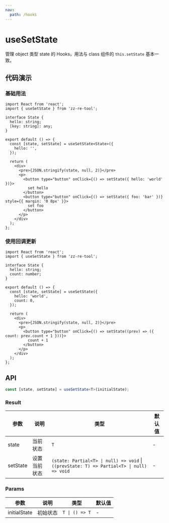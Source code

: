 ```yaml
---
nav:
  path: /hooks
---
```


# useSetState

管理 object 类型 state 的 Hooks，用法与 class 组件的 `this.setState` 基本一致。

## 代码演示

### 基础用法

```tsx
import React from 'react';
import { useSetState } from 'zz-re-tool';

interface State {
  hello: string;
  [key: string]: any;
}

export default () => {
  const [state, setState] = useSetState<State>({
    hello: '',
  });

  return (
    <div>
      <pre>{JSON.stringify(state, null, 2)}</pre>
      <p>
        <button type="button" onClick={() => setState({ hello: 'world' })}>
          set hello
        </button>
        <button type="button" onClick={() => setState({ foo: 'bar' })} style={{ margin: '0 8px' }}>
          set foo
        </button>
      </p>
    </div>
  );
};
```
### 使用回调更新

```tsx
import React from 'react';
import { useSetState } from 'zz-re-tool';

interface State {
  hello: string;
  count: number;
}

export default () => {
  const [state, setState] = useSetState({
    hello: 'world',
    count: 0,
  });

  return (
    <div>
      <pre>{JSON.stringify(state, null, 2)}</pre>
      <p>
        <button type="button" onClick={() => setState((prev) => ({ count: prev.count + 1 }))}>
          count + 1
        </button>
      </p>
    </div>
  );
};

```
## API

```typescript
const [state, setState] = useSetState<T>(initialState);
```

### Result

| 参数     | 说明         | 类型                                                                                      | 默认值 |
| -------- | ------------ | ----------------------------------------------------------------------------------------- | ------ |
| state    | 当前状态     | `T`                                                                                       | -      |
| setState | 设置当前状态 | `(state: Partial<T> \| null) => void` \| `((prevState: T) => Partial<T> \| null) => void` | -      |

### Params

| 参数         | 说明     | 类型           | 默认值 |
| ------------ | -------- | -------------- | ------ |
| initialState | 初始状态 | `T \| () => T` | -      |
